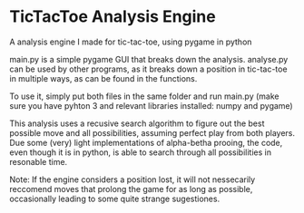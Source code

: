 # TicTacToe Analysis Engine
A analysis engine I made for tic-tac-toe, using pygame in python

main.py is a simple pygame GUI that breaks down the analysis.
analyse.py can be used by other programs, as it breaks down a position in tic-tac-toe in multiple ways, as can be found in the functions.

To use it, simply put both files in the same folder and run main.py 
(make sure you have pyhton 3 and relevant libraries installed: numpy and pygame)

This analysis uses a recusive search algorithm to figure out the best possible move and all possibilities, assuming perfect play from both players.
Due some (very) light implementations of alpha-betha prooing, the code, even though it is in python, is able to search through all possibilities in resonable time. 

Note: If the engine considers a position lost, it will not nessecarily reccomend moves that prolong the game for as long as possible, 
occasionally leading to some quite strange sugestiones.
